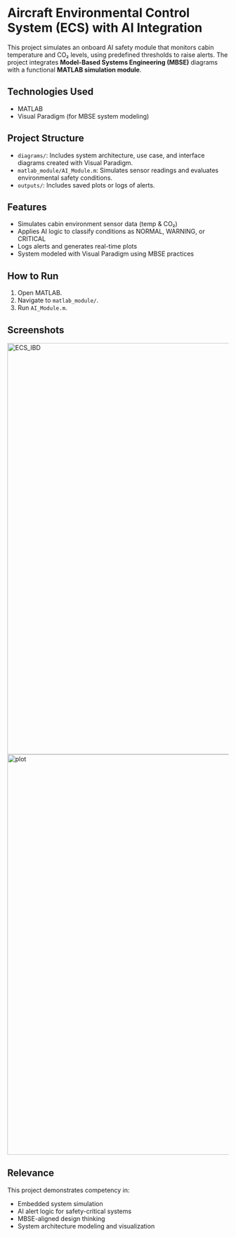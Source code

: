 # Aircraft Environmental Control System (ECS) with AI Integration

This project simulates an onboard AI safety module that monitors cabin temperature and CO₂ levels, using predefined thresholds to raise alerts. The project integrates **Model-Based Systems Engineering (MBSE)** diagrams with a functional **MATLAB simulation module**.

## Technologies Used
- MATLAB
- Visual Paradigm (for MBSE system modeling)

## Project Structure
- `diagrams/`: Includes system architecture, use case, and interface diagrams created with Visual Paradigm.
- `matlab_module/AI_Module.m`: Simulates sensor readings and evaluates environmental safety conditions.
- `outputs/`: Includes saved plots or logs of alerts.

## Features
- Simulates cabin environment sensor data (temp & CO₂)
- Applies AI logic to classify conditions as NORMAL, WARNING, or CRITICAL
- Logs alerts and generates real-time plots
- System modeled with Visual Paradigm using MBSE practices

## How to Run
1. Open MATLAB.
2. Navigate to `matlab_module/`.
3. Run `AI_Module.m`.

## Screenshots
<img width="1764" height="937" alt="ECS_IBD" src="https://github.com/user-attachments/assets/6bb1cf70-5c66-452c-8109-f23f9de6e779" />
<img width="1398" height="912" alt="plot" src="https://github.com/user-attachments/assets/43a92806-12d0-44d8-ab14-836fd1b181ae" />

## Relevance
This project demonstrates competency in:
- Embedded system simulation
- AI alert logic for safety-critical systems
- MBSE-aligned design thinking
- System architecture modeling and visualization


